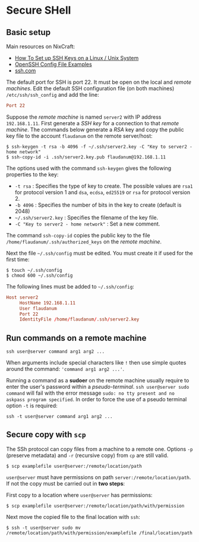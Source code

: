 # Secure SHell

## Basic setup

Main resources on NixCraft:

* [How To Set up SSH Keys on a Linux / Unix System](https://www.cyberciti.biz/faq/how-to-set-up-ssh-keys-on-linux-unix/)
* [OpenSSH Config File Examples](https://www.cyberciti.biz/faq/create-ssh-config-file-on-linux-unix/)
* [ssh.com](https://www.ssh.com/ssh/)

The default port for SSH is port 22. It must be open on the local and *remote machines*. Edit the default SSH configuration file (on both machines) `/etc/ssh/ssh_config` and add the line:

```conf
Port 22
```

Suppose the *remote machine* is named `server2` with IP address `192.168.1.11`. First generate a *SSH key* for a connection to that *remote machine*. The commands below generate a *RSA* key and copy the public key file to the account `flaudanum` on the remote server/host:

```
$ ssh-keygen -t rsa -b 4096 -f ~/.ssh/server2.key -C "Key to server2 - home network"
$ ssh-copy-id -i .ssh/server2.key.pub flaudanum@192.168.1.11
```

The options used with the command `ssh-keygen` gives the following properties to the key:

* `-t rsa` : Specifies the type of key to create. The possible values are `rsa1` for protocol version 1 and `dsa`, `ecdsa`, `ed25519` or `rsa` for protocol version 2.
* `-b 4096` : Specifies the number of bits in the key to create (default is 2048)
* `~/.ssh/server2.key` : Specifies the filename of the key file.
* `-C "Key to server2 - home network"` : Set a new comment.

The command `ssh-copy-id` copies the public key to the file `/home/flaudanum/.ssh/authorized_keys` on the *remote machine*.

Next the file `~/.ssh/config` must be edited. You must create it if used for the first time:

```
$ touch ~/.ssh/config
$ chmod 600 ~/.ssh/config
```

The following lines must be added to `~/.ssh/config`:

```conf
Host server2
     HostName 192.168.1.11
     User flaudanum
     Port 22
     IdentityFile /home/flaudanum/.ssh/server2.key
```

## Run commands on a remote machine

```
ssh user@server command arg1 arg2 ...
```
When arguments include special characters like `!` then use simple quotes around the command: `'command arg1 arg2 ...'`.

Running a command as a **sudoer** on the remote machine usually require to enter the user's password within a *pseudo-terminal*. `ssh user@server sudo command` will fail with the error message `sudo: no tty present and no askpass program specified`. In order to force the use of a pseudo terminal option `-t` is required:
```
ssh -t user@server command arg1 arg2 ...
```


## Secure copy with `scp`

The SSh protocol can copy files from a machine to a remote one. Options `-p` (preserve metadata) and `-r` (recursive copy) from `cp` are still valid.
```
$ scp examplefile user@server:/remote/location/path
```
`user@server` must have permissions on path `server:/remote/location/path`. If not the copy must be carried out in **two steps**:

First copy to a location where `user@server` has permissions:
```
$ scp examplefile user@server:/remote/location/path/with/permission
```
Next move the copied file to the final location with `ssh`:
```
$ ssh -t user@server sudo mv /remote/location/path/with/permission/examplefile /final/location/path
```
